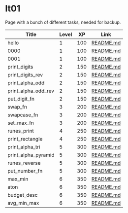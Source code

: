 # lt01

Page with a bunch of different tasks, needed for backup.

| Title               | Level | XP  | Link                                         |
| ------------------- | ----- | --- | -------------------------------------------- |
| hello               | 1     | 100 | [README.md](./hello/README.md)               |
| 0000                | 1     | 100 | [README.md](./0000/README.md)                |
| 0001                | 1     | 100 | [README.md](./0001/README.md)                |
| print_digits        | 2     | 150 | [README.md](./print_digits/README.md)        |
| print_digits_rev    | 2     | 150 | [README.md](./print_digits_rev/README.md)    |
| print_alpha_odd     | 2     | 150 | [README.md](./print_alpha_odd/README.md)     |
| print_alpha_odd_rev | 2     | 150 | [README.md](./print_alpha_odd_rev/README.md) |
| put_digit_fn        | 2     | 150 | [README.md](./put_digit_fn/README.md)        |
| swap_fn             | 3     | 200 | [README.md](./swap_fn/README.md)             |
| swapcase_fn         | 3     | 200 | [README.md](./swapcase_fn/README.md)         |
| set_max_fn          | 3     | 200 | [README.md](./set_max_fn/README.md)          |
| runes_print         | 4     | 250 | [README.md](./runes_print/README.md)         |
| print_rectangle     | 4     | 250 | [README.md](./print_rectangle/README.md)     |
| print_alpha_tri     | 5     | 300 | [README.md](./print_alpha_tri/README.md)     |
| print_alpha_pyramid | 5     | 300 | [README.md](./print_alpha_pyramid/README.md) |
| runes_reverse       | 5     | 300 | [README.md](./runes_reverse/README.md)       |
| put_number_fn       | 5     | 300 | [README.md](./put_number_fn/README.md)       |
| max_min             | 6     | 350 | [README.md](./max_min/README.md)             |
| aton                | 6     | 350 | [README.md](./aton/README.md)                |
| budget_desc         | 6     | 350 | [README.md](./budget_desc/README.md)         |
| avg_min_max         | 6     | 350 | [README.md](./avg_min_max/README.md)         |
